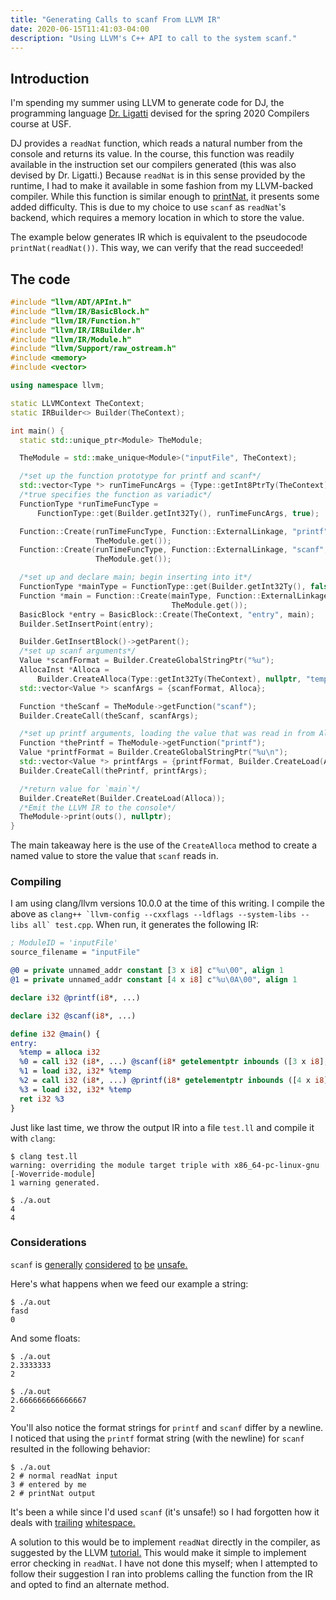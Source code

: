 ```yaml
---
title: "Generating Calls to scanf From LLVM IR"
date: 2020-06-15T11:41:03-04:00
description: "Using LLVM's C++ API to call to the system scanf."
---
```


## Introduction

I'm spending my summer using LLVM to generate code for DJ, the programming language [Dr. Ligatti](https://www.cse.usf.edu/~ligatti/) devised for the spring 2020 Compilers course at USF.

DJ provides a `readNat` function, which reads a natural number from the console and returns its value. In the course, this function was readily available in the instruction set our compilers generated (this was also devised by Dr. Ligatti.) Because `readNat` is in this sense provided by the runtime, I had to make it available in some fashion from my LLVM-backed compiler. While this function is similar enough to [printNat](https://luciano.laratel.li/#/posts/Generating-Calls-to-printf-From-LLVM-IR), it presents some added difficulty. This is due to my choice to use `scanf` as `readNat`'s backend, which requires a memory location in which to store the value.

The example below generates IR which is equivalent to the pseudocode `printNat(readNat())`. This way, we can verify that the read succeeded!

## The code

```cpp
#include "llvm/ADT/APInt.h"
#include "llvm/IR/BasicBlock.h"
#include "llvm/IR/Function.h"
#include "llvm/IR/IRBuilder.h"
#include "llvm/IR/Module.h"
#include "llvm/Support/raw_ostream.h"
#include <memory>
#include <vector>

using namespace llvm;

static LLVMContext TheContext;
static IRBuilder<> Builder(TheContext);

int main() {
  static std::unique_ptr<Module> TheModule;

  TheModule = std::make_unique<Module>("inputFile", TheContext);

  /*set up the function prototype for printf and scanf*/
  std::vector<Type *> runTimeFuncArgs = {Type::getInt8PtrTy(TheContext)};
  /*true specifies the function as variadic*/
  FunctionType *runTimeFuncType =
      FunctionType::get(Builder.getInt32Ty(), runTimeFuncArgs, true);

  Function::Create(runTimeFuncType, Function::ExternalLinkage, "printf",
                   TheModule.get());
  Function::Create(runTimeFuncType, Function::ExternalLinkage, "scanf",
                   TheModule.get());

  /*set up and declare main; begin inserting into it*/
  FunctionType *mainType = FunctionType::get(Builder.getInt32Ty(), false);
  Function *main = Function::Create(mainType, Function::ExternalLinkage, "main",
                                    TheModule.get());
  BasicBlock *entry = BasicBlock::Create(TheContext, "entry", main);
  Builder.SetInsertPoint(entry);

  Builder.GetInsertBlock()->getParent();
  /*set up scanf arguments*/
  Value *scanfFormat = Builder.CreateGlobalStringPtr("%u");
  AllocaInst *Alloca =
      Builder.CreateAlloca(Type::getInt32Ty(TheContext), nullptr, "temp");
  std::vector<Value *> scanfArgs = {scanfFormat, Alloca};

  Function *theScanf = TheModule->getFunction("scanf");
  Builder.CreateCall(theScanf, scanfArgs);

  /*set up printf arguments, loading the value that was read in from Alloca*/
  Function *thePrintf = TheModule->getFunction("printf");
  Value *printfFormat = Builder.CreateGlobalStringPtr("%u\n");
  std::vector<Value *> printfArgs = {printfFormat, Builder.CreateLoad(Alloca)};
  Builder.CreateCall(thePrintf, printfArgs);

  /*return value for `main`*/
  Builder.CreateRet(Builder.CreateLoad(Alloca));
  /*Emit the LLVM IR to the console*/
  TheModule->print(outs(), nullptr);
}
```

The main takeaway here is the use of the `CreateAlloca` method to create a named value to store the value that `scanf` reads in.

### Compiling

I am using clang/llvm versions 10.0.0 at the time of this writing. I compile the above as `` clang++ `llvm-config --cxxflags --ldflags --system-libs --libs all` test.cpp ``. When run, it generates the following IR:

```llvm
; ModuleID = 'inputFile'
source_filename = "inputFile"

@0 = private unnamed_addr constant [3 x i8] c"%u\00", align 1
@1 = private unnamed_addr constant [4 x i8] c"%u\0A\00", align 1

declare i32 @printf(i8*, ...)

declare i32 @scanf(i8*, ...)

define i32 @main() {
entry:
  %temp = alloca i32
  %0 = call i32 (i8*, ...) @scanf(i8* getelementptr inbounds ([3 x i8], [3 x i8]* @0, i32 0, i32 0), i32* %temp)
  %1 = load i32, i32* %temp
  %2 = call i32 (i8*, ...) @printf(i8* getelementptr inbounds ([4 x i8], [4 x i8]* @1, i32 0, i32 0), i32 %1)
  %3 = load i32, i32* %temp
  ret i32 %3
}
```

Just like last time, we throw the output IR into a file `test.ll` and compile it with `clang`:

```shell
$ clang test.ll
warning: overriding the module target triple with x86_64-pc-linux-gnu [-Woverride-module]
1 warning generated.

$ ./a.out
4
4
```

### Considerations

`scanf` is [generally](https://www.quora.com/Why-is-scanf-in-C-considered-harmful-or-bad) [considered](https://stackoverflow.com/questions/2430303/disadvantages-of-scanf) [to](https://en.wikipedia.org/wiki/Scanf_format_string#Vulnerabilities) [be](http://sekrit.de/webdocs/c/beginners-guide-away-from-scanf.html) [unsafe.](https://www.quora.com/Is-using-scanf-in-C-programming-secure)

Here's what happens when we feed our example a string:

```shell
$ ./a.out
fasd
0
```

And some floats:

```shell
$ ./a.out
2.3333333
2

$ ./a.out
2.666666666666667
2
```

You'll also notice the format strings for `printf` and `scanf` differ by a newline. I noticed that using the `printf` format string (with the newline) for `scanf` resulted in the following behavior:

```shell
$ ./a.out
2 # normal readNat input
3 # entered by me
2 # printNat output
```

It's been a while since I'd used `scanf` (it's unsafe!) so I had forgotten how it deals with [trailing](https://stackoverflow.com/a/19499406/5692730) [whitespace.](https://stackoverflow.com/questions/41767371/scanf-and-newlines-in-c/41767965#41767965)

A solution to this would be to implement `readNat` directly in the compiler, as suggested by the LLVM [tutorial.](https://llvm.org/docs/tutorial/MyFirstLanguageFrontend/LangImpl04.html#full-code-listing) This would make it simple to implement error checking in `readNat`. I have not done this myself; when I attempted to follow their suggestion I ran into problems calling the function from the IR and opted to find an alternate method.
